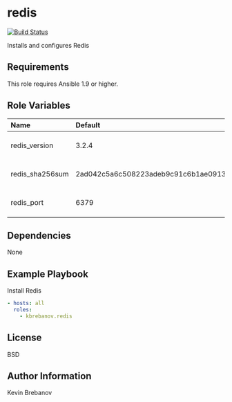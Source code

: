 redis
=====

[![Build Status](https://travis-ci.org/kbrebanov/ansible-redis.svg?branch=master)](https://travis-ci.org/kbrebanov/ansible-redis)

Installs and configures Redis

Requirements
------------

This role requires Ansible 1.9 or higher.

Role Variables
--------------

| Name            | Default                                                          | Description                  |
|:----------------|:-----------------------------------------------------------------|:-----------------------------|
| redis_version   | 3.2.4                                                            | Version of Redis to install  |
| redis_sha256sum | 2ad042c5a6c508223adeb9c91c6b1ae091394b4026f73997281e28914c9369f1 | SHA 256 checksum of package  |
| redis_port      | 6379                                                             | Port that Redis will bind to |


Dependencies
------------

None

Example Playbook
----------------

Install Redis
```yaml
- hosts: all
  roles:
    - kbrebanov.redis
```

License
-------

BSD

Author Information
------------------

Kevin Brebanov
